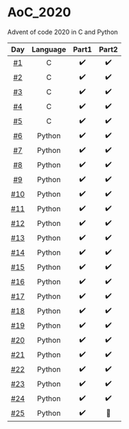 # AoC_2020
Advent of code 2020 in C and Python

| Day   |      Language      |  Part1 | Part2 |
|:----------:|:-------------:|:------:|:------:|
| [#1](./01_C/) |  C | :heavy_check_mark: | :heavy_check_mark: |
| [#2](./02_C/) |  C | :heavy_check_mark: | :heavy_check_mark: |
| [#3](./03_C/) |  C | :heavy_check_mark: | :heavy_check_mark: |
| [#4](./04_C/) |  C | :heavy_check_mark: | :heavy_check_mark: |
| [#5](./05_C/) |  C | :heavy_check_mark: | :heavy_check_mark: |
| [#6](./06_Python/) | Python | :heavy_check_mark: | :heavy_check_mark: |
| [#7](./07_Python/) | Python | :heavy_check_mark: | :heavy_check_mark: |
| [#8](./08_Python/) | Python | :heavy_check_mark: | :heavy_check_mark: |
| [#9](./09_Python/) | Python | :heavy_check_mark: | :heavy_check_mark: |
| [#10](./10_Python/) | Python | :heavy_check_mark: | :heavy_check_mark: |
| [#11](./11_Python/) | Python | :heavy_check_mark: | :heavy_check_mark: |
| [#12](./12_Python/) | Python | :heavy_check_mark: | :heavy_check_mark: |
| [#13](./13_Python/) | Python | :heavy_check_mark: | :heavy_check_mark: |
| [#14](./14_Python/) | Python | :heavy_check_mark: | :heavy_check_mark: |
| [#15](./15_Python/) | Python | :heavy_check_mark: | :heavy_check_mark: |
| [#16](./16_Python/) | Python | :heavy_check_mark: | :heavy_check_mark: |
| [#17](./17_Python/) | Python | :heavy_check_mark: | :heavy_check_mark: |
| [#18](./18_Python/) | Python | :heavy_check_mark: | :heavy_check_mark: |
| [#19](./19_Python/) | Python | :heavy_check_mark: | :heavy_check_mark: |
| [#20](./20_Python/) | Python | :heavy_check_mark: | :heavy_check_mark: |
| [#21](./21_Python/) | Python | :heavy_check_mark: | :heavy_check_mark: |
| [#22](./22_Python/) | Python | :heavy_check_mark: | :heavy_check_mark: |
| [#23](./23_Python/) | Python | :heavy_check_mark: | :heavy_check_mark: |
| [#24](./24_Python/) | Python | :heavy_check_mark: | :heavy_check_mark: |
| [#25](./25_Python/) | Python | :heavy_check_mark: | :gift: |
